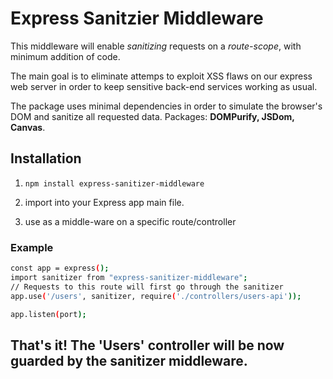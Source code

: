 # Express Sanitzier Middleware

This middleware will enable _sanitizing_ requests on a _route-scope_, with minimum addition of code.

The main goal is to eliminate attemps to exploit XSS flaws on our express web server in order to keep sensitive back-end services working as usual.

The package uses minimal dependencies in order to simulate the browser's DOM and sanitize all requested data.
Packages: **DOMPurify, JSDom, Canvas**.

## Installation

1. `npm install express-sanitizer-middleware`

2. import into your Express app main file.

3. use as a middle-ware on a specific route/controller

### Example

```sh
const app = express();
import sanitizer from "express-sanitizer-middleware";
// Requests to this route will first go through the sanitizer
app.use('/users', sanitizer, require('./controllers/users-api'));

app.listen(port);
```

## That's it! The 'Users' controller will be now guarded by the sanitizer middleware.
